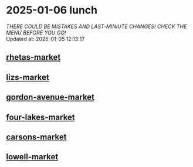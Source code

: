 # 2025-01-06 lunch  
*THERE COULD BE MISTAKES AND LAST-MINIUTE CHANGES! CHECK THE MENU BEFORE YOU GO!*  
Updated at: 2025-01-05 12:13:17  
## [rhetas-market](https://wisc-housingdining.nutrislice.com/menu/rhetas-market/lunch/2025-01-06)  
## [lizs-market](https://wisc-housingdining.nutrislice.com/menu/lizs-market/lunch/2025-01-06)  
## [gordon-avenue-market](https://wisc-housingdining.nutrislice.com/menu/gordon-avenue-market/lunch/2025-01-06)  
## [four-lakes-market](https://wisc-housingdining.nutrislice.com/menu/four-lakes-market/lunch/2025-01-06)  
## [carsons-market](https://wisc-housingdining.nutrislice.com/menu/carsons-market/lunch/2025-01-06)  
## [lowell-market](https://wisc-housingdining.nutrislice.com/menu/lowell-market/lunch/2025-01-06)  
  
